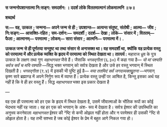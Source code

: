 **स जन्मनोपशान्तात्मा नि:सङ्ग: समदर्शन: ।** **ददर्श लोके विततमात्मानं लोकमात्मनि ॥ ७॥** 

**शब्दार्थ** 

**स:—** **वह, उत्कल** **; जन्मना—** **अपने जन्म से ही** **; उपशान्त—** **अत्यन्त संतुष्ट, संतोषी** **; आत्मा—** **जीव** **; नि:सङ्ग:—** **आसक्ति-रहित** **;** **सम-दर्शन:—** **समदर्शी** **; ददर्श—** **देखा** **; लोके—** **संसार में** **; विततम्—** **फैला** **; आत्मानम्—** **परमात्मा** **; लोकम्—** **सारा संसार** **;** **आत्मनि—** **परमात्मा में।** **.** 

**उत्कल जन्म से ही पूर्णतया सन्तुष्ट था तथा संसार से अनासक्त था। वह समदर्शी था, क्योंकि** **वह प्रत्येक वस्तु को परमात्मा में और प्रत्येक व्यक्ति के हृदय में परमात्मा को स्थित देखता था।** **तात्पर्य :** महाराज ध्रुव के पुत्र उत्कल के लक्षण तथा गुण *महाभागवत* जैसे हैं। जैसाकि *भगवद्गीता* (६.३०) में कहा गया है— *यो मां पश्यति सर्वत्र सर्वं च मयि पश्यति* —सिद्ध भक्त भगवान् को सर्वत्र देखता है और उसे हर वस्तु भगवान् में स्थित दिखती है। *भगवद्गीता* (९.४) में इसकी भी पुष्टि हुई है— *मया ततमिदं सर्वं जगदव्यक्तमूॢतना* —भगवान् कृष्ण सारे ब्रह्माण्ड में अपने निर्गुण रूप में व्याप्त हैं। प्रत्येक वस्तु उन्हीं पर आश्रित है, किन्तु इसका अर्थ यह नहीं है कि वे ही हर वस्तु हैं। सिद्ध *महाभागवत* भक्त इस प्रकार देखता है 

— 

वह एक ही परमात्मा को हर एक के हृदय में स्थित देखता है, उसमें जीवात्माओं के भौतिक रूपों का कोई भेदभाव नहीं रह जाता। वह हर एक को भगवान् के अंश- रूप में देखता है। सर्वत्र ईश्वर की उपस्थिति का अनुभव करनेवाला *महाभागवत* ईश्वर की ²ष्टि से कभी ओझल नहीं होता और न परमेश्वर ही उसकी ²ष्टि से ओझल होता है। यह तभी सश्भव है जब कोई ईश्वर के प्रेम में बहुत आगे निकल गया हो।  
